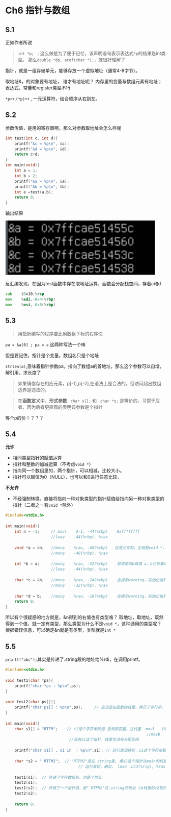 # Ch6 指针与数组

## S.1

正如作者所说
> `int *p; ` ; 这么做是为了便于记忆，该声明语句表示表达式`*p`的结果是int类型。
那么`double *dp, atof(char *);`，就很好理解了

指针，就是一组存储单元，能够存放一个虚拟地址（通常4-8字节）。

取地址&，的对象要有地址，
谁才有地址呢？ 内存里的变量与数组元素有地址；表达式，常量和register类型不行

`*p++`,`(*p)++` , 一元运算符，结合顺序从右到左。



## S.2

参数传值，是用的寄存器啊，那么对参数取地址会怎么样呢
```C
int test(int c, int d){
    printf("&c = %p\n", &c);
    printf("&d = %p\n", &d);
    return c+d;
}
int main(void){
    int a = 1;
    int b = 2;
    printf("&a = %p\n", &a);
    printf("&b = %p\n", &b);
    int e =test(a,b);
    return 0;
}
```
输出结果

![p1](picture/p1.png)

反汇编发现，在因为test函数中存在取地址运算，函数会分配栈空间，存着c和d
```asm
sub    $0x10,%rsp
mov    %edi,-0x4(%rbp)
mov    %esi,-0x8(%rbp)
```

## 5.3

> 用指针编写的程序要比用数组下标的程序快

`pa = &a[0] ; pa = a` 这两种写法一个味

但是要记住，指针是个变量，数组名只是个地址

`strlen(a)`,意味着指针参数pa，指向了数组a的首地址，那么这个参数可以自增，解引用，求长度了
> 如果确信存在相应元素，p[-1],p[-2],在语法上是合法的，但访问超出数组边界是违法的。

> 在**函数定义**中，**形式参数** 
>` char s[];`
>和
>` char *s;`
>是等价的，习惯于后者，因为后者更直观的表明该参数是个指针

等个p的价！？？？

## 5.4

**允许**
* 相同类型指针的赋值运算
* 指针和整数的加减运算（不考虑`void *`）
* 指向同一个数组里的，两个指针，可以相减，比较大小。
* 指针可以赋值为0（NULL），也可以和0进行任意比较，

**不允许**
* 不经强制转换，直接将指向一种对象类型的指针赋值给指向另一种对象类型的指针（二者之一有`void *`除外）

```C
#include<stdio.h>

int main(void){
    int n = -1;     // movl    $-1, -44(%rbp)    0xffffffff
                    //leaq    -44(%rbp), %rax  

    void *a = &n;   //movq    %rax, -40(%rbp)   这是允许的，左侧是void *，即a指向b，a存着b的地址
                    //movq    -40(%rbp), %rax

    int *b = a;     //movq    %rax, -32(%rbp)    意思是给b赋值 a，b也存着n的地址，二者指向同一地址咯，右侧的类型是void *，也允许
                    //leaq    -44(%rbp), %rax

    char *c = &n;   //movq    %rax, -24(%rbp)    会提示warning，初始化指针类型不匹配
                    //movq    -32(%rbp), %rax

    char *d = b;    //movq    %rax, -16(%rbp)    会提示warning，初始化指针类型不匹配
    return 0;
}
```

所以有个很疑惑的地方就是，&n得到的右值也有类型咯？
取地址，取地址，既然得到一个值，就一定有类型，那么类型为什么不是`void *`，这种通用的类型呢？
根据错误信息，可以确定&n就是有类型，类型就是`int *`

## 5.5

`printf("abc");`其实是传递了.string段的地址给%rdi，在调用printf。

```C
#include<stdio.h>

void test1(char *ps){
    printf("char *ps : %p\n",ps);
}

void test2(char ps[]){
    printf("char ps[] : %p\n",ps);     // 应该是在函数的栈里，拷贝了字符串，但是传参数不是%rdi吗。。。
}

int main(void){
    char s1[] = "RTFM";    // s1是个字符串数组 是局部变量，在栈里  movl   $0x4d465452,-0xd(%rbp)
                                                              //movb   $0x0,-0x9(%rbp)
                            //没有s1这个指针，栈里也没有分配空间

    printf("char s1[] , s1 in  : %p\n",s1); // 运行发现确实，s1这个字符串数组确实在栈里，高位置0x7fxxxxxx；

    char *s2 = " RTFM2";  // "RTFM2"是在.string里, 但s2这个指针在main的栈里,把地址存在里面
                                // 运行发现，确实， leaq .LC3(%rip), %rax ；movq  %rax, -24(%rbp)

    test1(s1);  // 传递了字符数组名，也是个地址
    test2(s1);
    test1(s2);  // 传递了一个指针值，是" RTFM2"在.string的地址（从栈里的s2取得）
    test2(s2);
    
    return 0;
}
```